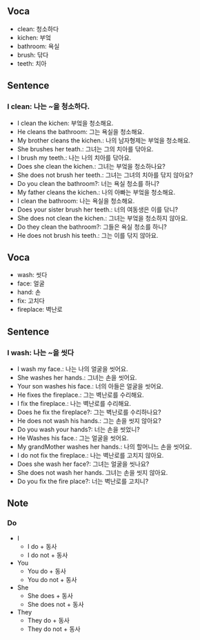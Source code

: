 ## Voca
- clean: 청소하다
- kichen: 부엌
- bathroom: 욕실
- brush: 닦다
- teeth: 치아

## Sentence
### I clean: 나는 ~을 청소하다.
- I clean the kichen: 부엌을 청소해요.
- He cleans the bathroom: 그는 욕실을 청소해요.
- My brother cleans the kichen.: 나의 남자형제는 부엌을 청소해요.
- She brushes her teath.: 그녀는 그의 치아를 닦아요.
- I brush my teeth.: 나는 나의 치아를 닦아요.
- Does she clean the kichen.: 그녀는 부엌을 청소하나요?
- She does not brush her teeth.: 그녀는 그녀의 치아를 닦지 않아요?
- Do you clean the bathroom?: 너는 욕실 청소를 하니?
- My father cleans the kichen.: 나의 아빠는 부엌을 청소해요.
- I clean the bathroom: 나는 욕실을 청소해요.
- Does your sister brush her teeth.: 너의 여동생은 이를 닦니?
- She does not clean the kichen.: 그녀는 부엌을 청소하지 않아요.
- Do they clean the bathroom?: 그들은 욕실 청소를 하니?
- He does not brush his teeth.: 그는 이를 닦지 않아요.

## Voca
- wash: 씻다
- face: 얼굴
- hand: 손
- fix: 고치다
- fireplace: 벽난로

## Sentence
### I wash: 나는 ~을 씻다
- I wash my face.: 나는 나의 얼굴을 씻어요.
- She washes her hands.: 그녀는 손을 씻어요.
- Your son washes his face.: 너의 아들은 얼굴을 씻어요.
- He fixes the fireplace.: 그는 벽난로를 수리해요.
- I fix the fireplace.: 나는 벽난로를 수리해요.
- Does he fix the fireplace?: 그는 벽난로를 수리하나요?
- He does not wash his hands.: 그는 손을 씻지 않아요?
- Do you wash your hands?: 너는 손을 씻었니?
- He Washes his face.: 그는 얼굴을 씻어요.
- My grandMother washes her hands.: 나의 할머니느 손을 씻어요.
- I do not fix the fireplace.: 나는 벽난로를 고치지 않아요.
- Does she wash her face?: 그녀는 얼굴을 씻나요?
- She does not wash her hands. 그녀는 손을 씻지 않아요.
- Do you fix the fire place?: 너는 벽난로를 고치니?

## Note
### Do
- I
    - I do + 동사
    - I do not + 동사
- You
    - You do + 동사
    - You do not + 동사
- She 
    - She does + 동사
    - She does not + 동사
- They
    - They do + 동사
    - They do not + 동사
